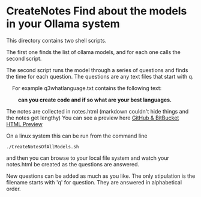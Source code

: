 # CreateNotes Find about the models in your Ollama system

This directory contains two shell scripts. 

The first one finds the list of ollama models, and for each one calls the second script.

The second script runs the model through a series of questions and finds the time for each question. The questions are any text files that start with q. 

     For example q3whatlanguage.txt contains the following text:

        **can you create code and if so what are your best languages.**

The notes are collected in notes.html (markdown couldn't hide things and the notes get lengthy) You can see a preview here [GitHub &amp; BitBucket HTML Preview](https://htmlpreview.github.io/?https://github.com/iplayfast/OllamaPlayground/blob/main/createnotes/notes.html)



On a linux system this can be run from the command line 

```
./CreateNotesOfAllModels.sh
```

and then you can browse to your local file system and watch your notes.html be created as the questions are answered.

New questions can be added as much as you like. The only stipulation is the filename  starts with 'q' for question. They are answered in alphabetical order.


